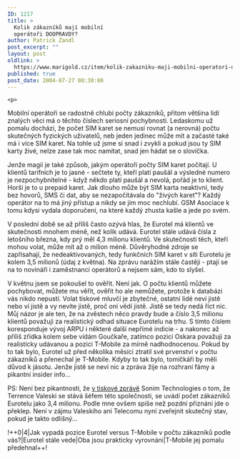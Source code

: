 ```yaml
---
ID: 1217
title: >
  Kolik zákazníků mají mobilní
  operátoři DOOPRAVDY?
author: Patrick Zandl
post_excerpt: ""
layout: post
oldlink: >
  https://www.marigold.cz/item/kolik-zakazniku-maji-mobilni-operatori-doopravdy
published: true
post_date: 2004-07-27 08:30:00
---
```

	<p>
Mobilní operátoři se radostně chlubí počty zákazníků, přitom většina lidí znalých věci má o těchto číslech seriosní pochybnosti. Ledaskomu už pomalu dochází, že počet SIM karet se nemusí rovnat (a nerovná) počtu skutečných fyzických uživatelů, neb jeden jedinec může mít a začasté také má i více SIM karet. Na tohle už jsme si snad i zvykli a pokud jsou ty SIM karty živé, nelze zase tak moc namítat, snad jen hádat se o slovíčka. </p>
<p>
Jenže magií je také způsob, jakým operátoři počty SIM karet počítají. U klientů tarifních je to jasné - sečtete ty, kteří platí paušál a výsledné numero je nezpochybnitelné - když někdo platí paušál a nevolá, pořád je to klient. Horší je to u prepaid karet. Jak dlouho může být SIM karta neaktivní, tedy bez hovorů, SMS či dat, aby se nezapočítávala do "živých karet"? Každý operátor na to má jiný přístup a nikdy se jím moc nechlubí. GSM Asociace k tomu kdysi vydala doporučení, na které každý zhusta kašle a jede po svém. </p>
<p>
V poslední době se až příliš často ozývá hlas, že Eurotel má klientů ve skutečnosti mnohem méně, než kolik udává. Eurotel stále udává čísla z letošního března, kdy prý měl 4,3 milionu klientů. Ve skutečnosti těch, kteří mohou volat, může mít až o milion méně. Důvěryhodné zdroje se zapřísahají, že nedeaktivovaných, tedy funkčních SIM karet v síti Eurotelu je kolem 3,5 milionů (údaj z května). Na zprávu narážím stále častěji - ptají se na to novináři i zaměstnanci operátorů a nejsem sám, kdo to slyšel. </p>
<p>
V květnu jsem se pokoušel to ověřit. Není jak. O počtu klientů můžete pochybovat, můžete mu věřit, ověřit ho ale nemůžete, protože k databázi vás nikdo nepustí. Volat tiskové mluvčí je zbytečné, ostatní lidé neví jistě nebo ví jistě a vy nevíte jistě, proč oni vědí jistě. Jistě se tedy nedá říct nic. Můj názor je ale ten, že na zvěstech něco pravdy bude a číslo 3,5 milionu klientů považuji za realistický odhad situace Eurotelu na trhu. S tímto číslem koresponduje vývoj ARPU i některé další nepřímé indicie - a nakonec až příliš zřídka kolem sebe vídám Goučkaře, zatímco pozici Oskara považuji za realisticky udávanou a pozici T-Mobile za mírně nadhodnocenou. Pokud by to tak bylo, Eurotel už před několika měsíci ztratil své prvenství v počtu zákazníků a přenechal je T-Mobile. Kdyby to tak bylo, tomíčkáři by měli důvod k jásotu. Jenže jistě se neví nic a zpráva žije na rozhraní fámy a pikantní insider info...</p>
<p>
PS: Není bez pikantnosti, že <a href="http://www.sonimtech.com/prdocs/pr072604.htm">v tiskové zprávě</a> Sonim Technologies o tom, že Terrence Valeski se stává šéfem této společnosti, se uvádí počet zákazníků Eurotelu jako 3,4 milionu. Podle mne ovšem spíše než pozdní přiznání jde o překlep. Není v zájmu Valeskiho ani Telecomu nyní zveřejnit skutečný stav, pokud je takto odlišný...</p>
<p>
!++0|4|Jak vypadá pozice Eurotel versus T-Mobile v počtu zákazníků podle vás?|Eurotel stále vede|Oba jsou prakticky vyrovnáni|T-Mobile jej pomalu předehnal++!</p>
